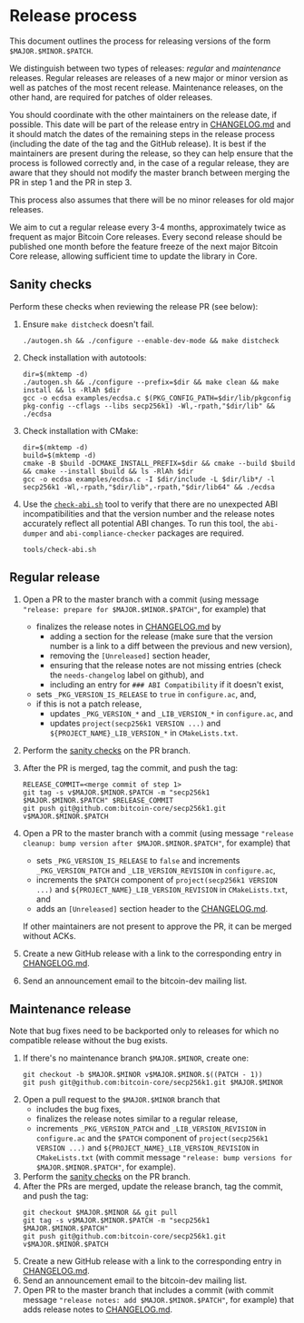 # Release process

This document outlines the process for releasing versions of the form `$MAJOR.$MINOR.$PATCH`.

We distinguish between two types of releases: *regular* and *maintenance* releases.
Regular releases are releases of a new major or minor version as well as patches of the most recent release.
Maintenance releases, on the other hand, are required for patches of older releases.

You should coordinate with the other maintainers on the release date, if possible.
This date will be part of the release entry in [CHANGELOG.md](../_notices/CHANGELOG.md) and it should match the dates of
the
remaining steps in the release process (including the date of the tag and the GitHub release).
It is best if the maintainers are present during the release, so they can help ensure that the process is followed
correctly and, in the case of a regular release, they are aware that they should not modify the master branch between
merging the PR in step 1 and the PR in step 3.

This process also assumes that there will be no minor releases for old major releases.

We aim to cut a regular release every 3-4 months, approximately twice as frequent as major Bitcoin Core releases. Every
second release should be published one month before the feature freeze of the next major Bitcoin Core release, allowing
sufficient time to update the library in Core.

## Sanity checks

Perform these checks when reviewing the release PR (see below):

1. Ensure `make distcheck` doesn't fail.
   ```shell
   ./autogen.sh && ./configure --enable-dev-mode && make distcheck
   ```
2. Check installation with autotools:
   ```shell
   dir=$(mktemp -d)
   ./autogen.sh && ./configure --prefix=$dir && make clean && make install && ls -RlAh $dir
   gcc -o ecdsa examples/ecdsa.c $(PKG_CONFIG_PATH=$dir/lib/pkgconfig pkg-config --cflags --libs secp256k1) -Wl,-rpath,"$dir/lib" && ./ecdsa
   ```
3. Check installation with CMake:
   ```shell
   dir=$(mktemp -d)
   build=$(mktemp -d)
   cmake -B $build -DCMAKE_INSTALL_PREFIX=$dir && cmake --build $build && cmake --install $build && ls -RlAh $dir
   gcc -o ecdsa examples/ecdsa.c -I $dir/include -L $dir/lib*/ -l secp256k1 -Wl,-rpath,"$dir/lib",-rpath,"$dir/lib64" && ./ecdsa
   ```
4. Use the [`check-abi.sh`](/tools/check-abi.sh) tool to verify that there are no unexpected ABI incompatibilities and
   that the version number and the release notes accurately reflect all potential ABI changes. To run this tool, the
   `abi-dumper` and `abi-compliance-checker` packages are required.
   ```shell
   tools/check-abi.sh
   ```

## Regular release

1. Open a PR to the master branch with a commit (using message `"release: prepare for $MAJOR.$MINOR.$PATCH"`, for
   example) that
	* finalizes the release notes in [CHANGELOG.md](../_notices/CHANGELOG.md) by
		* adding a section for the release (make sure that the version number is a link to a diff between the previous
		  and new version),
		* removing the `[Unreleased]` section header,
		* ensuring that the release notes are not missing entries (check the `needs-changelog` label on github), and
		* including an entry for `### ABI Compatibility` if it doesn't exist,
	* sets `_PKG_VERSION_IS_RELEASE` to `true` in `configure.ac`, and,
	* if this is not a patch release,
		* updates `_PKG_VERSION_*` and `_LIB_VERSION_*`  in `configure.ac`, and
		* updates `project(secp256k1 VERSION ...)` and `${PROJECT_NAME}_LIB_VERSION_*` in `CMakeLists.txt`.
2. Perform the [sanity checks](#sanity-checks) on the PR branch.
3. After the PR is merged, tag the commit, and push the tag:
   ```
   RELEASE_COMMIT=<merge commit of step 1>
   git tag -s v$MAJOR.$MINOR.$PATCH -m "secp256k1 $MAJOR.$MINOR.$PATCH" $RELEASE_COMMIT
   git push git@github.com:bitcoin-core/secp256k1.git v$MAJOR.$MINOR.$PATCH
   ```
4. Open a PR to the master branch with a commit (using message
   `"release cleanup: bump version after $MAJOR.$MINOR.$PATCH"`, for example) that
	* sets `_PKG_VERSION_IS_RELEASE` to `false` and increments `_PKG_VERSION_PATCH` and `_LIB_VERSION_REVISION` in
	  `configure.ac`,
	* increments the `$PATCH` component of `project(secp256k1 VERSION ...)` and `${PROJECT_NAME}_LIB_VERSION_REVISION`
	  in `CMakeLists.txt`, and
	* adds an `[Unreleased]` section header to the [CHANGELOG.md](../_notices/CHANGELOG.md).

   If other maintainers are not present to approve the PR, it can be merged without ACKs.
5. Create a new GitHub release with a link to the corresponding entry in [CHANGELOG.md](../_notices/CHANGELOG.md).
6. Send an announcement email to the bitcoin-dev mailing list.

## Maintenance release

Note that bug fixes need to be backported only to releases for which no compatible release without the bug exists.

1. If there's no maintenance branch `$MAJOR.$MINOR`, create one:
   ```
   git checkout -b $MAJOR.$MINOR v$MAJOR.$MINOR.$((PATCH - 1))
   git push git@github.com:bitcoin-core/secp256k1.git $MAJOR.$MINOR
   ```
2. Open a pull request to the `$MAJOR.$MINOR` branch that
	* includes the bug fixes,
	* finalizes the release notes similar to a regular release,
	* increments `_PKG_VERSION_PATCH` and `_LIB_VERSION_REVISION` in `configure.ac`
	  and the `$PATCH` component of `project(secp256k1 VERSION ...)` and `${PROJECT_NAME}_LIB_VERSION_REVISION` in
	  `CMakeLists.txt`
	  (with commit message `"release: bump versions for $MAJOR.$MINOR.$PATCH"`, for example).
3. Perform the [sanity checks](#sanity-checks) on the PR branch.
4. After the PRs are merged, update the release branch, tag the commit, and push the tag:
   ```
   git checkout $MAJOR.$MINOR && git pull
   git tag -s v$MAJOR.$MINOR.$PATCH -m "secp256k1 $MAJOR.$MINOR.$PATCH"
   git push git@github.com:bitcoin-core/secp256k1.git v$MAJOR.$MINOR.$PATCH
   ```
6. Create a new GitHub release with a link to the corresponding entry in [CHANGELOG.md](../_notices/CHANGELOG.md).
7. Send an announcement email to the bitcoin-dev mailing list.
8. Open PR to the master branch that includes a commit (with commit message `"release notes: add $MAJOR.$MINOR.$PATCH"`,
   for example) that adds release notes to [CHANGELOG.md](../_notices/CHANGELOG.md).
